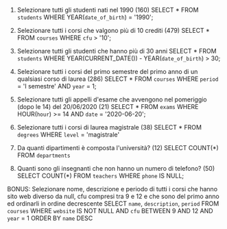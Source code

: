 1. Selezionare tutti gli studenti nati nel 1990 (160)
    SELECT * 
    FROM `students`
    WHERE YEAR(`date_of_birth`) = '1990';

2. Selezionare tutti i corsi che valgono più di 10 crediti (479)
    SELECT * 
    FROM `courses`
    WHERE `cfu` > '10';

3. Selezionare tutti gli studenti che hanno più di 30 anni
    SELECT *
    FROM `students`
    WHERE YEAR(CURRENT_DATE()) - YEAR(`date_of_birth`) > 30;

4. Selezionare tutti i corsi del primo semestre del primo anno di un qualsiasi corso di
laurea (286)
    SELECT *
    FROM `courses`
    WHERE `period` = 'I semestre' AND `year` = 1;

5. Selezionare tutti gli appelli d'esame che avvengono nel pomeriggio (dopo le 14) del
20/06/2020 (21)
    SELECT *
    FROM `exams`
    WHERE HOUR(`hour`) >= 14 AND `date` = '2020-06-20';

6. Selezionare tutti i corsi di laurea magistrale (38)
    SELECT * 
    FROM `degrees` 
    WHERE `level` = 'magistrale'

7. Da quanti dipartimenti è composta l'università? (12)
   SELECT COUNT(*)
   FROM `departments` 

8. Quanti sono gli insegnanti che non hanno un numero di telefono? (50)
    SELECT COUNT(*) 
    FROM `teachers` 
    WHERE `phone` IS NULL;

BONUS:
Selezionare nome, descrizione e periodo di tutti i corsi che hanno sito web diverso da null, cfu compresi tra 9 e 12 e che sono del primo anno ed ordinarli in ordine decrescente
    SELECT `name`, `description`, `period` 
    FROM `courses` 
    WHERE `website` IS NOT NULL AND `cfu` BETWEEN 9 AND 12 AND `year` = 1 
    ORDER BY `name` DESC
